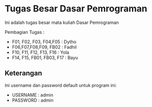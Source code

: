 # Tugas Besar Dasar Pemrograman

Ini adalah tugas besar mata kuliah Dasar Pemrograman

Pembagian Tugas :
* F01, F02, F03, F04,F05 : Dytho
* F06,F07,F08,F09, FB02 : Fadhil
* F10, F11, F12, F13, F16 : Yola
* F14, F15, FB01, FB03, F17 : Bayu

## Keterangan
Ini username dan password default untuk program ini:
* USERNAME : admin
* PASSWORD : admin
